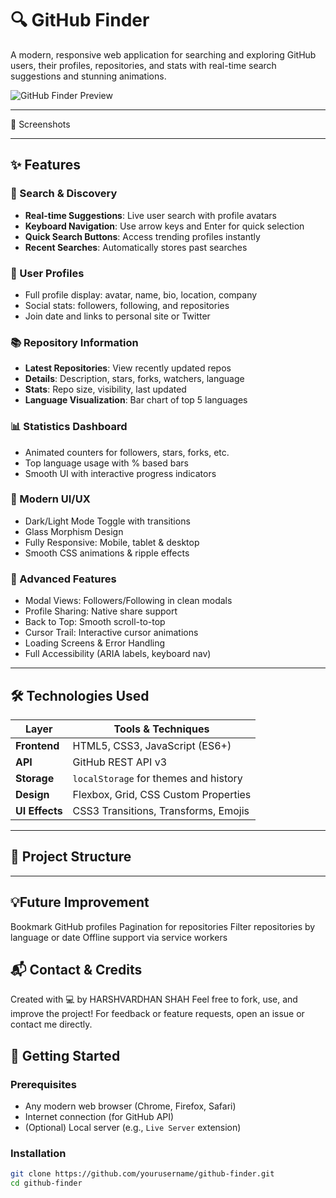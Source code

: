 # 🔍 GitHub Finder

A modern, responsive web application for searching and exploring GitHub users, their profiles, repositories, and stats with real-time search suggestions and stunning animations.

![GitHub Finder Preview](./assets/preview.png) <!-- Add your screenshot in assets -->

---

📸 Screenshots


---

## ✨ Features

### 🔎 Search & Discovery
- **Real-time Suggestions**: Live user search with profile avatars
- **Keyboard Navigation**: Use arrow keys and Enter for quick selection
- **Quick Search Buttons**: Access trending profiles instantly
- **Recent Searches**: Automatically stores past searches

### 👤 User Profiles
- Full profile display: avatar, name, bio, location, company
- Social stats: followers, following, and repositories
- Join date and links to personal site or Twitter

### 📚 Repository Information
- **Latest Repositories**: View recently updated repos
- **Details**: Description, stars, forks, watchers, language
- **Stats**: Repo size, visibility, last updated
- **Language Visualization**: Bar chart of top 5 languages

### 📊 Statistics Dashboard
- Animated counters for followers, stars, forks, etc.
- Top language usage with % based bars
- Smooth UI with interactive progress indicators

### 🎨 Modern UI/UX
- Dark/Light Mode Toggle with transitions
- Glass Morphism Design
- Fully Responsive: Mobile, tablet & desktop
- Smooth CSS animations & ripple effects

### 🚀 Advanced Features
- Modal Views: Followers/Following in clean modals
- Profile Sharing: Native share support
- Back to Top: Smooth scroll-to-top
- Cursor Trail: Interactive cursor animations
- Loading Screens & Error Handling
- Full Accessibility (ARIA labels, keyboard nav)

---

## 🛠️ Technologies Used

| Layer      | Tools & Techniques                     |
|------------|----------------------------------------|
| **Frontend** | HTML5, CSS3, JavaScript (ES6+)        |
| **API**      | GitHub REST API v3                    |
| **Storage**  | `localStorage` for themes and history |
| **Design**   | Flexbox, Grid, CSS Custom Properties  |
| **UI Effects** | CSS3 Transitions, Transforms, Emojis |

---

## 📁 Project Structure




---
## 💡Future Improvement

Bookmark GitHub profiles
Pagination for repositories
Filter repositories by language or date
Offline support via service workers


## 📬 Contact & Credits
Created with 💻 by HARSHVARDHAN SHAH
Feel free to fork, use, and improve the project! For feedback or feature requests, open an issue or contact me directly.


## 🚀 Getting Started

### Prerequisites
- Any modern web browser (Chrome, Firefox, Safari)
- Internet connection (for GitHub API)
- (Optional) Local server (e.g., `Live Server` extension)

### Installation

```bash
git clone https://github.com/yourusername/github-finder.git
cd github-finder

